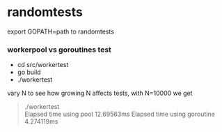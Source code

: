 # randomtests

export GOPATH=path to randomtests

### workerpool vs goroutines test
+ cd src/workertest
+ go build
+ ./workertest
   
vary N to see how growing N affects tests, with N=10000 we get
> ./workertest  
> Elapsed time using pool 12.69563ms
> Elapsed time using goroutine 4.274119ms  
